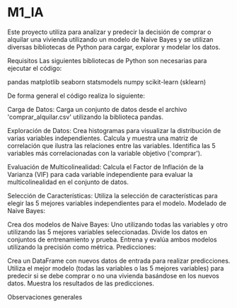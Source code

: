 # M1_IA

Este proyecto utiliza para analizar y predecir la decisión de comprar o alquilar una vivienda utilizando un modelo de Naive Bayes y se utilizan diversas bibliotecas de Python para cargar, explorar y modelar los datos.

Requisitos 
Las siguientes bibliotecas de Python son necesarias para ejecutar el código:

pandas
matplotlib
seaborn
statsmodels
numpy
scikit-learn (sklearn)

De forma general el código realiza lo siguiente:

Carga de Datos: 
Carga un conjunto de datos desde el archivo 'comprar_alquilar.csv' utilizando la biblioteca pandas.

Exploración de Datos:
Crea histogramas para visualizar la distribución de varias variables independientes.
Calcula y muestra una matriz de correlación que ilustra las relaciones entre las variables.
Identifica las 5 variables más correlacionadas con la variable objetivo ('comprar').

Evaluación de Multicolinealidad:
Calcula el Factor de Inflación de la Varianza (VIF) para cada variable independiente para evaluar la multicolinealidad en el conjunto de datos.

Selección de Características:
Utiliza la selección de características para elegir las 5 mejores variables independientes para el modelo.
Modelado de Naive Bayes:

Crea dos modelos de Naive Bayes: 
Uno utilizando todas las variables y otro utilizando las 5 mejores variables seleccionadas.
Divide los datos en conjuntos de entrenamiento y prueba.
Entrena y evalúa ambos modelos utilizando la precisión como métrica.
Predicciones:

Crea un DataFrame con nuevos datos de entrada para realizar predicciones.
Utiliza el mejor modelo (todas las variables o las 5 mejores variables) para predecir si se debe comprar o no una vivienda basándose en los nuevos datos.
Muestra los resultados de las predicciones.

Observaciones generales 

